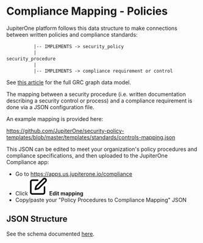 # Compliance Mapping - Policies

JupiterOne platform follows this data structure to make connections between
written policies and compliance standards:

```text
          |-- IMPLEMENTS -> security_policy
          |
security_procedure
          |
          |-- IMPLEMENTS -> compliance requirement or control
```

See [this article][1] for the full GRC graph data model.

The mapping between a security procedure (i.e. written documentation describing
a security control or process) and a compliance requirement is done via a JSON
configuration file.

An example mapping is provided here:

<https://github.com/JupiterOne/security-policy-templates/blob/master/templates/standards/controls-mapping.json>

This JSON can be edited to meet your organization's policy procedures and
compliance specifications, and then uploaded to the JupiterOne Compliance app:

- Go to https://apps.us.jupiterone.io/compliance
- Click ![edit][edit-icon] **Edit mapping**
- Copy/paste your "Policy Procedures to Compliance Mapping" JSON

[1]: ../../docs/data-model/org-grc.md
[edit-icon]: https://raw.githubusercontent.com/feathericons/feather/master/icons/edit.svg?sanitize=true

## JSON Structure

See the schema documented [here](../../docs/schemas/policies-compliance.md).